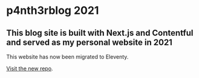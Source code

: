 # p4nth3rblog 2021

## This blog site is built with Next.js and Contentful and served as my personal website in 2021

This website has now been migrated to Eleventy.

[Visit the new repo](https://github.com/whitep4nth3r/mk2-p4ntherblog).
